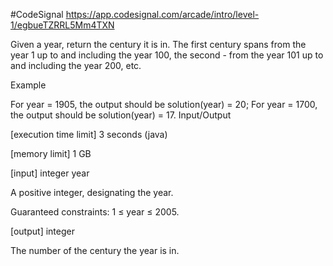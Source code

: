 #CodeSignal
https://app.codesignal.com/arcade/intro/level-1/egbueTZRRL5Mm4TXN

Given a year, return the century it is in. The first century spans from the year 1 up to and including the year 100, the second - from the year 101 up to and including the year 200, etc.

Example

For year = 1905, the output should be
solution(year) = 20;
For year = 1700, the output should be
solution(year) = 17.
Input/Output

[execution time limit] 3 seconds (java)

[memory limit] 1 GB

[input] integer year

A positive integer, designating the year.

Guaranteed constraints:
1 ≤ year ≤ 2005.

[output] integer

The number of the century the year is in.